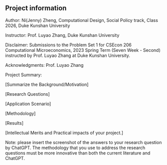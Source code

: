 ## Project information

Author: Ni(Jenny) Zheng, Computational Design, Social Policy track, Class 2026, Duke Kunshan University

Instructor: Prof. Luyao Zhang, Duke Kunshan University

Disclaimer: Submissions to the Problem Set 1 for CSEcon 206 Computational Microeconomics, 2023 Spring Term (Seven Week - Second) instructed by Prof. Luyao Zhang at Duke Kunshan University.

Acknowledgments: Prof. Luyao Zhang

Project Summary:

[Summarize the Background/Motivation]


[Research Questions]

[Application Scenario]

[Methodology]

[Results]

[Intellectual Merits and Practical impacts of your project.]

Note: please insert the screenshot of the answers to your research question by ChatGPT. The methodology that you use to address the research questions must be more innovative than both the current literature and ChatGPT.

